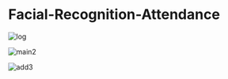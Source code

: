 # Facial-Recognition-Attendance

![log](https://user-images.githubusercontent.com/74053116/146200691-8a5bc4be-2527-4198-9688-b5529ff0e38e.PNG)

![main2](https://user-images.githubusercontent.com/74053116/146200811-cc95eefc-aab3-4adb-a1e8-5ea7cd9b0663.PNG)

![add3](https://user-images.githubusercontent.com/74053116/146200992-ec97cd14-916f-4849-93fd-04bd94eb9910.PNG)

